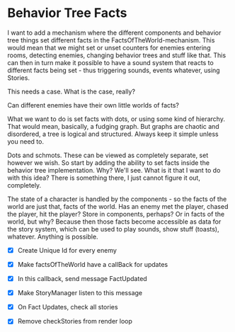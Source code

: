 # Behavior Tree Facts
I want to add a mechanism where the different components and behavior tree things set different facts in the FactsOfTheWorld-mechanism. This would mean that we might set or unset counters for enemies entering rooms, detecting enemies, changing behavior trees and stuff like that.
This can then in turn make it possible to have a sound system that reacts to different facts being set - thus triggering sounds, events whatever, using Stories.

This needs a case. What is the case, really?

Can different enemies have their own little worlds of facts?

What we want to do is set facts with dots, or using some kind of hierarchy. That would mean, basically, a fudging graph. But graphs are chaotic and disordered, a tree is logical and structured. Always keep it simple unless you need to.

Dots and schmots. These can be viewed as completely separate, set however we wish. So start by adding the ability to set facts inside the behavior tree implementation. Why? We'll see.
What is it that I want to do with this idea? There is something there, I just cannot figure it out, completely.

The state of a character is handled  by the components - so the facts of the world are just that, facts of the world. Has an enemy met the player, chased the player, hit the player? Store in components, perhaps? 
Or in facts of the world, but why? Because then those facts become accessible as data for the story system, which can be used to play sounds, show stuff (toasts), whatever. Anything is possible.

- [x] Create Unique Id for every enemy
- [x] Make factsOfTheWorld have a callBack for updates
- [x] In this callback, send message FactUpdated
- [x] Make StoryManager listen to this message
- [x] On Fact Updates, check all stories
- [x] Remove checkStories from render loop

